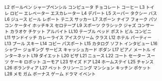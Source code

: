 L2
ボールペン
シャープペンシル
コンピュータ
チョコレート
コーヒー
L3
トイレ
ロビー
エレベーター
エスカレーター
L4
デパート
L5
スーパー
タクシー
バス
L6
ジュース
ビール
レポート
テニス
サッカー
L7
スポーン
ナイフ
フォーク
パソコン
ケータイ
ホッチキス
セロテープ
L9
スポーツ
クラシック
ジャズ
コンサート
カラオケ
チケット
アルバイト
LL10
テーブル
ベッド
ポスト
ビル
コンビニ
L11
サンドイッチ
カレーライス
アイスクリーム
クラス
L12
ホテル
パーティー
L13
プール
スキー
L14
コピー
パスポート
L15
カタログ
ソフト
インタビュー
L16
シャワー
ジョギング
サービス
キャッシュカード
ボダン
L17
ピアノ
メートル
インターネット
L19
ダイエット
L20
ビザ
L21
ニュース
L22
コート
セーター
スーツ
ケーキ
ロボット
ユーモア
L23
サイズ
ドア
L24
ホームステイ
L25
チャンス
L26
ボランティア
L27
ペット
クリンーニング
マンション
キッチン
ポケット
L28
メモ
ガム
ボーナス
ゲーム
ドラマ
イベント
